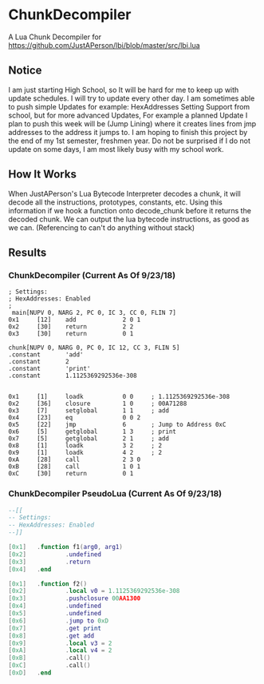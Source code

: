 # ChunkDecompiler
A Lua Chunk Decompiler for https://github.com/JustAPerson/lbi/blob/master/src/lbi.lua

## Notice
I am just starting High School, so It will be hard for me to keep up with update schedules. I will try to update every other day.
I am sometimes able to push simple Updates for example: HexAddresses Setting Support from school, but for more advanced Updates, For example a planned Update I plan to push this week will be (Jump Lining) where it creates lines from jmp addresses to the address it jumps to. I am hoping to finish this project by the end of my 1st semester, freshmen year. Do not be surprised if I do not update on some days, I am most likely busy with my school work.

## How It Works
When JustAPerson's Lua Bytecode Interpreter decodes a chunk, it will decode all the instructions, prototypes, constants, etc.
Using this information if we hook a function onto decode_chunk before it returns the decoded chunk.
We can output the lua bytecode instructions, as good as we can. (Referencing to can't do anything without stack)

## Results

### ChunkDecompiler (Current As Of 9/23/18)
```
; Settings:
; HexAddresses: Enabled
;
 main[NUPV 0, NARG 2, PC 0, IC 3, CC 0, FLIN 7]
0x1     [12]    add             2 0 1
0x2     [30]    return          2 2
0x3     [30]    return          0 1

chunk[NUPV 0, NARG 0, PC 0, IC 12, CC 3, FLIN 5]
.constant       'add'
.constant       2
.constant       'print'
.constant       1.1125369292536e-308


0x1     [1]     loadk           0 0     ; 1.1125369292536e-308
0x2     [36]    closure         1 0     ; 00A71288
0x3     [7]     setglobal       1 1     ; add
0x4     [23]    eq              0 0 2
0x5     [22]    jmp             6       ; Jump to Address 0xC
0x6     [5]     getglobal       1 3     ; print
0x7     [5]     getglobal       2 1     ; add
0x8     [1]     loadk           3 2     ; 2
0x9     [1]     loadk           4 2     ; 2
0xA     [28]    call            2 3 0
0xB     [28]    call            1 0 1
0xC     [30]    return          0 1
```

### ChunkDecompiler PseudoLua (Current As Of 9/23/18)
```lua
--[[
-- Settings:
-- HexAddresses: Enabled
--]]

[0x1]   .function f1(arg0, arg1)
[0x2]           .undefined
[0x3]           .return
[0x4]   .end

[0x1]   .function f2()
[0x2]           .local v0 = 1.1125369292536e-308
[0x3]           .pushclosure 00AA1300
[0x4]           .undefined
[0x5]           .undefined
[0x6]           .jump to 0xD
[0x7]           .get print
[0x8]           .get add
[0x9]           .local v3 = 2
[0xA]           .local v4 = 2
[0xB]           .call()
[0xC]           .call()
[0xD]   .end
```
